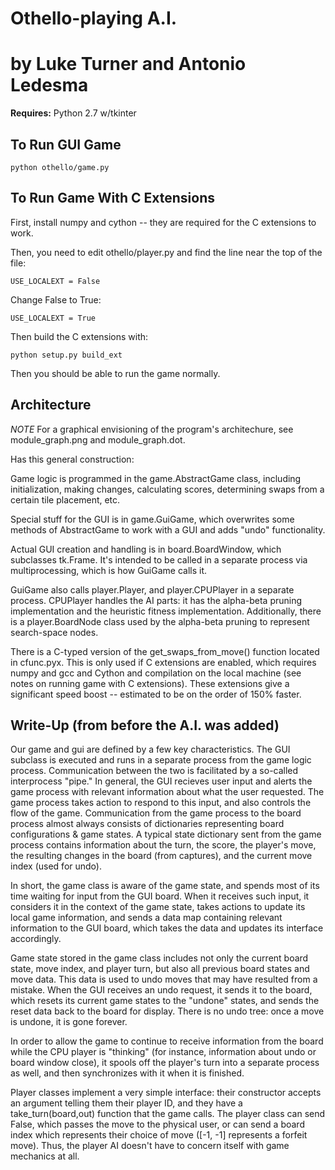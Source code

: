# Othello-playing A.I.
# by Luke Turner and Antonio Ledesma

**Requires:** Python 2.7 w/tkinter

## To Run GUI Game

	python othello/game.py

## To Run Game With C Extensions

First, install numpy and cython -- they are required for the C extensions to work.

Then, you need to edit othello/player.py and find the line near the top of the file: 

	USE_LOCALEXT = False

Change False to True:

	USE_LOCALEXT = True

Then build the C extensions with:

	python setup.py build_ext

Then you should be able to run the game normally.

## Architecture 

*NOTE* For a graphical envisioning of the program's architechure, see module_graph.png and module_graph.dot.

Has this general construction:

Game logic is programmed in the game.AbstractGame class, including initialization, making changes, calculating scores, determining swaps from a certain tile placement, etc.

Special stuff for the GUI is in game.GuiGame, which overwrites some methods of AbstractGame to work with a GUI and adds "undo" functionality.

Actual GUI creation and handling is in board.BoardWindow, which subclasses tk.Frame. It's intended to be called in a separate process via multiprocessing, which is how GuiGame calls it.

GuiGame also calls player.Player, and player.CPUPlayer in a separate process. CPUPlayer handles the AI parts: it has the alpha-beta pruning implementation and the heuristic fitness implementation. Additionally, there is a player.BoardNode class used by the alpha-beta pruning to represent search-space nodes.

There is a C-typed version of the get_swaps_from_move() function located in cfunc.pyx. This is only used if C extensions are enabled, which requires numpy and gcc and Cython and compilation on the local machine (see notes on running game with C extensions). These extensions give a significant speed boost -- estimated to be on the order of 150% faster.

## Write-Up (from before the A.I. was added)

Our game and gui are defined by a few key characteristics. The GUI subclass is executed and runs in a separate process from the game logic process. Communication between the two is facilitated by a so-called interprocess "pipe." In general, the GUI recieves user input and alerts the game process with relevant information about what the user requested. The game process takes action to respond to this input, and also controls the flow of the game. Communication from the game process to the board process almost always consists of dictionaries representing board configurations & game states. A typical state dictionary sent from the game process contains information about the turn, the score, the player's move, the resulting changes in the board (from captures), and the current move index (used for undo).

In short, the game class is aware of the game state, and spends most of its time waiting for input from the GUI board. When it receives such input, it considers it in the context of the game state, takes actions to update its local game information, and sends a data map containing relevant information to the GUI board, which takes the data and updates its interface accordingly.

Game state stored in the game class includes not only the current board state, move index, and player turn, but also all previous board states and move data. This data is used to undo moves that may have resulted from a mistake. When the GUI receives an undo request, it sends it to the board, which resets its current game states to the "undone" states, and sends the reset data back to the board for display. There is no undo tree: once a move is undone, it is gone forever.

In order to allow the game to continue to receive information from the board while the CPU player is "thinking" (for instance, information about undo or board window close), it spools off the player's turn into a separate process as well, and then synchronizes with it when it is finished.

Player classes implement a very simple interface: their constructor accepts an argument telling them their player ID, and they have a take_turn(board,out) function that the game calls. The player class can send False, which passes the move to the physical user, or can send a board index which represents their choice of move ([-1, -1] represents a forfeit move). Thus, the player AI doesn't have to concern itself with game mechanics at all.